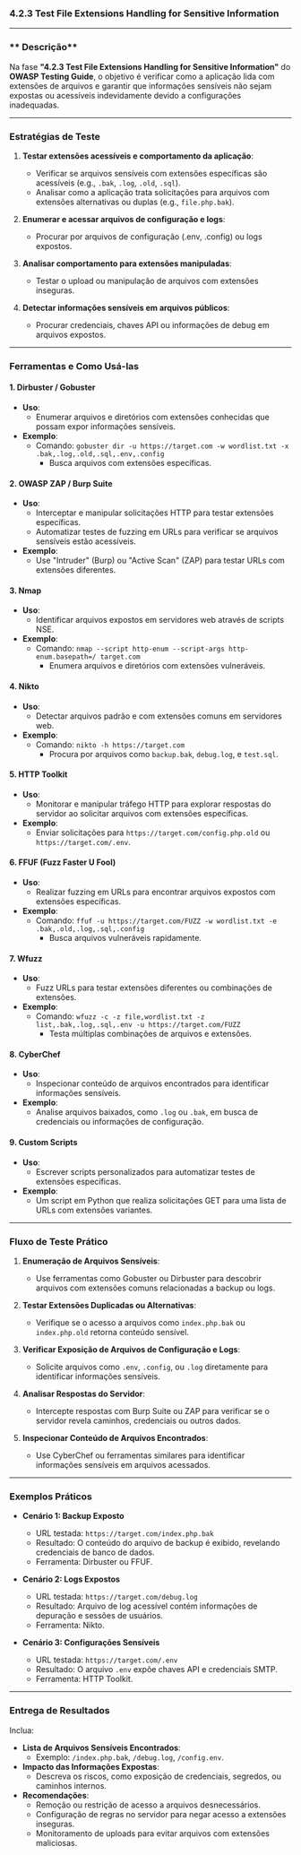 ### **4.2.3 Test File Extensions Handling for Sensitive Information**

---

### ** Descrição**
Na fase **"4.2.3 Test File Extensions Handling for Sensitive Information"** do **OWASP Testing Guide**, o objetivo é verificar como a aplicação lida com extensões de arquivos e garantir que informações sensíveis não sejam expostas ou acessíveis indevidamente devido a configurações inadequadas.

---

### **Estratégias de Teste**
1. **Testar extensões acessíveis e comportamento da aplicação**:
   - Verificar se arquivos sensíveis com extensões específicas são acessíveis (e.g., `.bak`, `.log`, `.old`, `.sql`).
   - Analisar como a aplicação trata solicitações para arquivos com extensões alternativas ou duplas (e.g., `file.php.bak`).

2. **Enumerar e acessar arquivos de configuração e logs**:
   - Procurar por arquivos de configuração (.env, .config) ou logs expostos.

3. **Analisar comportamento para extensões manipuladas**:
   - Testar o upload ou manipulação de arquivos com extensões inseguras.

4. **Detectar informações sensíveis em arquivos públicos**:
   - Procurar credenciais, chaves API ou informações de debug em arquivos expostos.

---

### **Ferramentas e Como Usá-las**

#### 1. **Dirbuster / Gobuster**
- **Uso**:
  - Enumerar arquivos e diretórios com extensões conhecidas que possam expor informações sensíveis.
- **Exemplo**:
  - Comando: `gobuster dir -u https://target.com -w wordlist.txt -x .bak,.log,.old,.sql,.env,.config`
    - Busca arquivos com extensões específicas.

#### 2. **OWASP ZAP / Burp Suite**
- **Uso**:
  - Interceptar e manipular solicitações HTTP para testar extensões específicas.
  - Automatizar testes de fuzzing em URLs para verificar se arquivos sensíveis estão acessíveis.
- **Exemplo**:
  - Use "Intruder" (Burp) ou "Active Scan" (ZAP) para testar URLs com extensões diferentes.

#### 3. **Nmap**
- **Uso**:
  - Identificar arquivos expostos em servidores web através de scripts NSE.
- **Exemplo**:
  - Comando: `nmap --script http-enum --script-args http-enum.basepath=/ target.com`
    - Enumera arquivos e diretórios com extensões vulneráveis.

#### 4. **Nikto**
- **Uso**:
  - Detectar arquivos padrão e com extensões comuns em servidores web.
- **Exemplo**:
  - Comando: `nikto -h https://target.com`
    - Procura por arquivos como `backup.bak`, `debug.log`, e `test.sql`.

#### 5. **HTTP Toolkit**
- **Uso**:
  - Monitorar e manipular tráfego HTTP para explorar respostas do servidor ao solicitar arquivos com extensões específicas.
- **Exemplo**:
  - Enviar solicitações para `https://target.com/config.php.old` ou `https://target.com/.env`.

#### 6. **FFUF (Fuzz Faster U Fool)**
- **Uso**:
  - Realizar fuzzing em URLs para encontrar arquivos expostos com extensões específicas.
- **Exemplo**:
  - Comando: `ffuf -u https://target.com/FUZZ -w wordlist.txt -e .bak,.old,.log,.sql,.config`
    - Busca arquivos vulneráveis rapidamente.

#### 7. **Wfuzz**
- **Uso**:
  - Fuzz URLs para testar extensões diferentes ou combinações de extensões.
- **Exemplo**:
  - Comando: `wfuzz -c -z file,wordlist.txt -z list,.bak,.log,.sql,.env -u https://target.com/FUZZ`
    - Testa múltiplas combinações de arquivos e extensões.

#### 8. **CyberChef**
- **Uso**:
  - Inspecionar conteúdo de arquivos encontrados para identificar informações sensíveis.
- **Exemplo**:
  - Analise arquivos baixados, como `.log` ou `.bak`, em busca de credenciais ou informações de configuração.

#### 9. **Custom Scripts**
- **Uso**:
  - Escrever scripts personalizados para automatizar testes de extensões específicas.
- **Exemplo**:
  - Um script em Python que realiza solicitações GET para uma lista de URLs com extensões variantes.

---

### **Fluxo de Teste Prático**

1. **Enumeração de Arquivos Sensíveis**:
   - Use ferramentas como Gobuster ou Dirbuster para descobrir arquivos com extensões comuns relacionadas a backup ou logs.

2. **Testar Extensões Duplicadas ou Alternativas**:
   - Verifique se o acesso a arquivos como `index.php.bak` ou `index.php.old` retorna conteúdo sensível.

3. **Verificar Exposição de Arquivos de Configuração e Logs**:
   - Solicite arquivos como `.env`, `.config`, ou `.log` diretamente para identificar informações sensíveis.

4. **Analisar Respostas do Servidor**:
   - Intercepte respostas com Burp Suite ou ZAP para verificar se o servidor revela caminhos, credenciais ou outros dados.

5. **Inspecionar Conteúdo de Arquivos Encontrados**:
   - Use CyberChef ou ferramentas similares para identificar informações sensíveis em arquivos acessados.

---

### **Exemplos Práticos**
- **Cenário 1: Backup Exposto**
  - URL testada: `https://target.com/index.php.bak`
  - Resultado: O conteúdo do arquivo de backup é exibido, revelando credenciais de banco de dados.
  - Ferramenta: Dirbuster ou FFUF.

- **Cenário 2: Logs Expostos**
  - URL testada: `https://target.com/debug.log`
  - Resultado: Arquivo de log acessível contém informações de depuração e sessões de usuários.
  - Ferramenta: Nikto.

- **Cenário 3: Configurações Sensíveis**
  - URL testada: `https://target.com/.env`
  - Resultado: O arquivo `.env` expõe chaves API e credenciais SMTP.
  - Ferramenta: HTTP Toolkit.

---

### **Entrega de Resultados**
Inclua:
- **Lista de Arquivos Sensíveis Encontrados**:
  - Exemplo: `/index.php.bak`, `/debug.log`, `/config.env`.
- **Impacto das Informações Expostas**:
  - Descreva os riscos, como exposição de credenciais, segredos, ou caminhos internos.
- **Recomendações**:
  - Remoção ou restrição de acesso a arquivos desnecessários.
  - Configuração de regras no servidor para negar acesso a extensões inseguras.
  - Monitoramento de uploads para evitar arquivos com extensões maliciosas.
